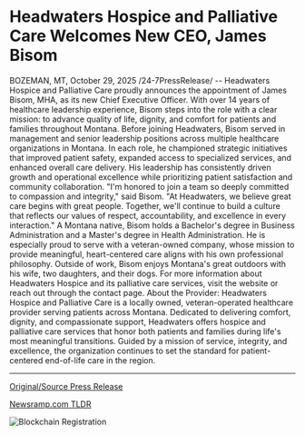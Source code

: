 # Headwaters Hospice and Palliative Care Welcomes New CEO, James Bisom

BOZEMAN, MT, October 29, 2025 /24-7PressRelease/ -- Headwaters Hospice and Palliative Care proudly announces the appointment of James Bisom, MHA, as its new Chief Executive Officer. With over 14 years of healthcare leadership experience, Bisom steps into the role with a clear mission: to advance quality of life, dignity, and comfort for patients and families throughout Montana.  Before joining Headwaters, Bisom served in management and senior leadership positions across multiple healthcare organizations in Montana. In each role, he championed strategic initiatives that improved patient safety, expanded access to specialized services, and enhanced overall care delivery. His leadership has consistently driven growth and operational excellence while prioritizing patient satisfaction and community collaboration.  "I'm honored to join a team so deeply committed to compassion and integrity," said Bisom. "At Headwaters, we believe great care begins with great people. Together, we'll continue to build a culture that reflects our values of respect, accountability, and excellence in every interaction."  A Montana native, Bisom holds a Bachelor's degree in Business Administration and a Master's degree in Health Administration. He is especially proud to serve with a veteran-owned company, whose mission to provide meaningful, heart-centered care aligns with his own professional philosophy. Outside of work, Bisom enjoys Montana's great outdoors with his wife, two daughters, and their dogs.  For more information about Headwaters Hospice and its palliative care services, visit the website or reach out through the contact page.  About the Provider:  Headwaters Hospice and Palliative Care is a locally owned, veteran-operated healthcare provider serving patients across Montana. Dedicated to delivering comfort, dignity, and compassionate support, Headwaters offers hospice and palliative care services that honor both patients and families during life's most meaningful transitions. Guided by a mission of service, integrity, and excellence, the organization continues to set the standard for patient-centered end-of-life care in the region. 

---

[Original/Source Press Release](https://www.24-7pressrelease.com/press-release/528158/headwaters-hospice-and-palliative-care-welcomes-new-ceo-james-bisom)
                    

[Newsramp.com TLDR](https://newsramp.com/curated-news/headwaters-hospice-names-james-bisom-as-new-ceo/717039545fb2b5ff8faea9148af8a2fa) 

 

 



![Blockchain Registration](https://cdn.newsramp.app/24-7PressRelease/qrcode/2510/29/joinp_VT.webp)